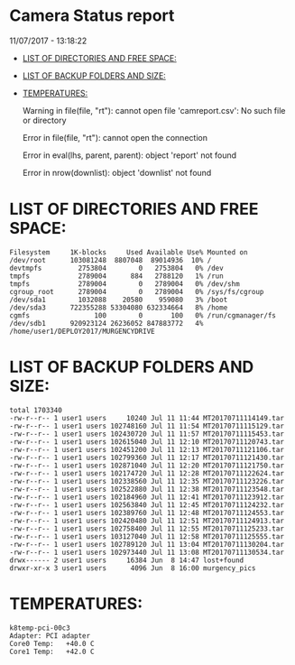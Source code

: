 Camera Status report
================
11/07/2017 - 13:18:22

-   [LIST OF DIRECTORIES AND FREE SPACE:](#list-of-directories-and-free-space)
-   [LIST OF BACKUP FOLDERS AND SIZE:](#list-of-backup-folders-and-size)
-   [TEMPERATURES:](#temperatures)

    Warning in file(file, "rt"): cannot open file 'camreport.csv': No such file
    or directory

    Error in file(file, "rt"): cannot open the connection

    Error in eval(lhs, parent, parent): object 'report' not found

    Error in nrow(downlist): object 'downlist' not found

LIST OF DIRECTORIES AND FREE SPACE:
===================================

``` text
Filesystem     1K-blocks     Used Available Use% Mounted on
/dev/root      103081248  8807048  89014936  10% /
devtmpfs         2753804        0   2753804   0% /dev
tmpfs            2789004      884   2788120   1% /run
tmpfs            2789004        0   2789004   0% /dev/shm
cgroup_root      2789004        0   2789004   0% /sys/fs/cgroup
/dev/sda1        1032088    20580    959080   3% /boot
/dev/sda3      722355288 53304080 632334664   8% /home
cgmfs                100        0       100   0% /run/cgmanager/fs
/dev/sdb1      920923124 26236052 847883772   4% /home/user1/DEPLOY2017/MURGENCYDRIVE
```

LIST OF BACKUP FOLDERS AND SIZE:
================================

``` text
total 1703340
-rw-r--r-- 1 user1 users     10240 Jul 11 11:44 MT20170711114149.tar
-rw-r--r-- 1 user1 users 102748160 Jul 11 11:54 MT20170711115129.tar
-rw-r--r-- 1 user1 users 102430720 Jul 11 11:57 MT20170711115453.tar
-rw-r--r-- 1 user1 users 102615040 Jul 11 12:10 MT20170711120743.tar
-rw-r--r-- 1 user1 users 102451200 Jul 11 12:13 MT20170711121106.tar
-rw-r--r-- 1 user1 users 102799360 Jul 11 12:17 MT20170711121430.tar
-rw-r--r-- 1 user1 users 102871040 Jul 11 12:20 MT20170711121750.tar
-rw-r--r-- 1 user1 users 102174720 Jul 11 12:28 MT20170711122624.tar
-rw-r--r-- 1 user1 users 102338560 Jul 11 12:35 MT20170711123226.tar
-rw-r--r-- 1 user1 users 102522880 Jul 11 12:38 MT20170711123548.tar
-rw-r--r-- 1 user1 users 102184960 Jul 11 12:41 MT20170711123912.tar
-rw-r--r-- 1 user1 users 102563840 Jul 11 12:45 MT20170711124232.tar
-rw-r--r-- 1 user1 users 102389760 Jul 11 12:48 MT20170711124553.tar
-rw-r--r-- 1 user1 users 102420480 Jul 11 12:51 MT20170711124913.tar
-rw-r--r-- 1 user1 users 102758400 Jul 11 12:55 MT20170711125233.tar
-rw-r--r-- 1 user1 users 103127040 Jul 11 12:58 MT20170711125555.tar
-rw-r--r-- 1 user1 users 102789120 Jul 11 13:04 MT20170711130204.tar
-rw-r--r-- 1 user1 users 102973440 Jul 11 13:08 MT20170711130534.tar
drwx------ 2 user1 users     16384 Jun  8 14:47 lost+found
drwxr-xr-x 3 user1 users      4096 Jun  8 16:00 murgency_pics
```

TEMPERATURES:
=============

``` text
k8temp-pci-00c3
Adapter: PCI adapter
Core0 Temp:   +40.0 C  
Core1 Temp:   +42.0 C  
```
